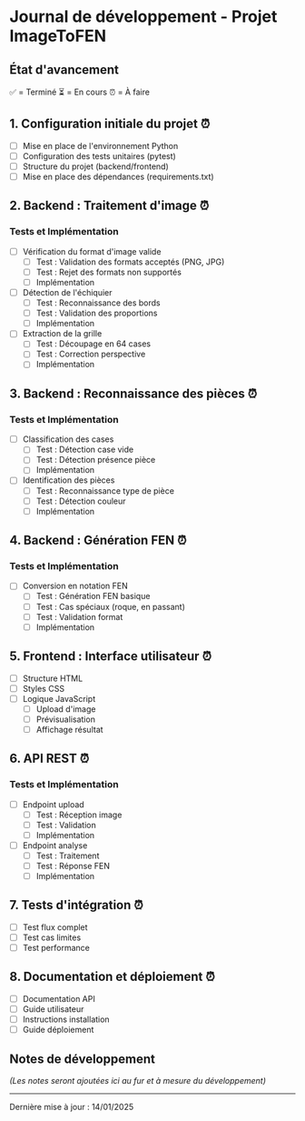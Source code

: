 # Journal de développement - Projet ImageToFEN

## État d'avancement
✅ = Terminé
⏳ = En cours
⏰ = À faire

## 1. Configuration initiale du projet ⏰
- [ ] Mise en place de l'environnement Python
- [ ] Configuration des tests unitaires (pytest)
- [ ] Structure du projet (backend/frontend)
- [ ] Mise en place des dépendances (requirements.txt)

## 2. Backend : Traitement d'image ⏰
### Tests et Implémentation
- [ ] Vérification du format d'image valide
  - [ ] Test : Validation des formats acceptés (PNG, JPG)
  - [ ] Test : Rejet des formats non supportés
  - [ ] Implémentation

- [ ] Détection de l'échiquier
  - [ ] Test : Reconnaissance des bords
  - [ ] Test : Validation des proportions
  - [ ] Implémentation

- [ ] Extraction de la grille
  - [ ] Test : Découpage en 64 cases
  - [ ] Test : Correction perspective
  - [ ] Implémentation

## 3. Backend : Reconnaissance des pièces ⏰
### Tests et Implémentation
- [ ] Classification des cases
  - [ ] Test : Détection case vide
  - [ ] Test : Détection présence pièce
  - [ ] Implémentation

- [ ] Identification des pièces
  - [ ] Test : Reconnaissance type de pièce
  - [ ] Test : Détection couleur
  - [ ] Implémentation

## 4. Backend : Génération FEN ⏰
### Tests et Implémentation
- [ ] Conversion en notation FEN
  - [ ] Test : Génération FEN basique
  - [ ] Test : Cas spéciaux (roque, en passant)
  - [ ] Test : Validation format
  - [ ] Implémentation

## 5. Frontend : Interface utilisateur ⏰
- [ ] Structure HTML
- [ ] Styles CSS
- [ ] Logique JavaScript
  - [ ] Upload d'image
  - [ ] Prévisualisation
  - [ ] Affichage résultat

## 6. API REST ⏰
### Tests et Implémentation
- [ ] Endpoint upload
  - [ ] Test : Réception image
  - [ ] Test : Validation
  - [ ] Implémentation

- [ ] Endpoint analyse
  - [ ] Test : Traitement
  - [ ] Test : Réponse FEN
  - [ ] Implémentation

## 7. Tests d'intégration ⏰
- [ ] Test flux complet
- [ ] Test cas limites
- [ ] Test performance

## 8. Documentation et déploiement ⏰
- [ ] Documentation API
- [ ] Guide utilisateur
- [ ] Instructions installation
- [ ] Guide déploiement

## Notes de développement
*(Les notes seront ajoutées ici au fur et à mesure du développement)*

---
Dernière mise à jour : 14/01/2025
